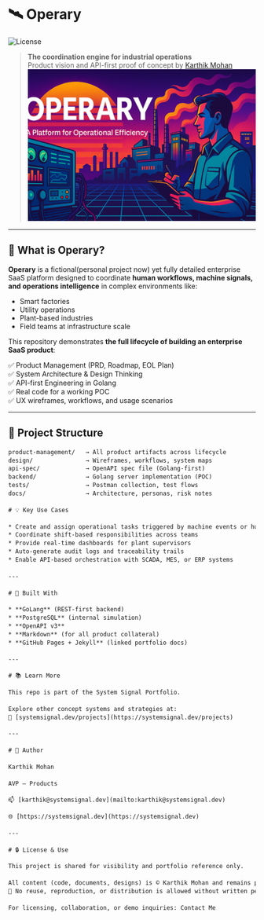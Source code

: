 # 🛰️ Operary
![License](https://img.shields.io/badge/license-Proprietary-blue)

> **The coordination engine for industrial operations**  
> Product vision and API-first proof of concept by [Karthik Mohan](https://systemsignal.dev/about)
![Operary](operary_cover.png)
---

## 🧠 What is Operary?

**Operary** is a fictional(personal project now) yet fully detailed enterprise SaaS platform designed to coordinate **human workflows, machine signals, and operations intelligence** in complex environments like:

- Smart factories  
- Utility operations  
- Plant-based industries  
- Field teams at infrastructure scale

This repository demonstrates **the full lifecycle of building an enterprise SaaS product**:

✅ Product Management (PRD, Roadmap, EOL Plan)  
✅ System Architecture & Design Thinking  
✅ API-first Engineering in Golang  
✅ Real code for a working POC  
✅ UX wireframes, workflows, and usage scenarios

---

## 🧱 Project Structure

```txt
product-management/   → All product artifacts across lifecycle  
design/               → Wireframes, workflows, system maps  
api-spec/             → OpenAPI spec file (Golang-first)  
backend/              → Golang server implementation (POC)  
tests/                → Postman collection, test flows  
docs/                 → Architecture, personas, risk notes  

# 💡 Key Use Cases

* Create and assign operational tasks triggered by machine events or human inputs
* Coordinate shift-based responsibilities across teams
* Provide real-time dashboards for plant supervisors
* Auto-generate audit logs and traceability trails
* Enable API-based orchestration with SCADA, MES, or ERP systems

---

# 🧰 Built With

* **GoLang** (REST-first backend)
* **PostgreSQL** (internal simulation)
* **OpenAPI v3**
* **Markdown** (for all product collateral)
* **GitHub Pages + Jekyll** (linked portfolio docs)

---

# 📚 Learn More

This repo is part of the System Signal Portfolio.

Explore other concept systems and strategies at:
🔗 [systemsignal.dev/projects](https://systemsignal.dev/projects)

---

# 📝 Author

Karthik Mohan

AVP – Products

📫 [karthik@systemsignal.dev](mailto:karthik@systemsignal.dev)

🌐 [https://systemsignal.dev](https://systemsignal.dev)

---

# 🔒 License & Use

This project is shared for visibility and portfolio reference only.

All content (code, documents, designs) is © Karthik Mohan and remains proprietary.
🚫 No reuse, reproduction, or distribution is allowed without written permission.

For licensing, collaboration, or demo inquiries: Contact Me
